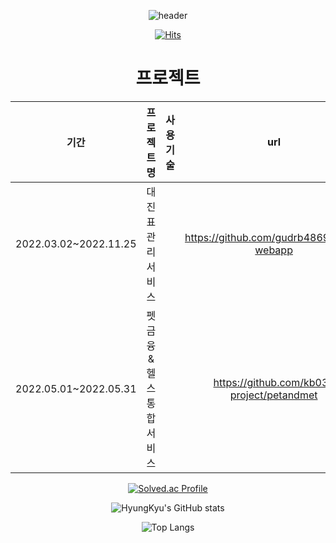 <div align=center>

![header](https://capsule-render.vercel.app/api?type=waving&color=auto&height=200&section=header&text=박형규's%20GitHub&fontSize=60&fontColor=FFFFFF)
  
[![Hits](https://hits.seeyoufarm.com/api/count/incr/badge.svg?url=https%3A%2F%2Fgithub.com%2Fgudrb4869&count_bg=%2379C83D&title_bg=%23555555&icon=&icon_color=%23E7E7E7&title=hits&edge_flat=false)](https://hits.seeyoufarm.com)

<h1>프로젝트</h1>

|기간|프로젝트명|사용 기술|url|
|:---:|:---:|:---:|:---:|
|2022.03.02~2022.11.25|대진표 관리 서비스||https://github.com/gudrb4869/draw-webapp|
|2022.05.01~2022.05.31|펫 금융&헬스 통합 서비스||https://github.com/kb03-project/petandmet|

[![Solved.ac Profile](http://mazassumnida.wtf/api/generate_badge?boj=gudrb4869)](https://solved.ac/gudrb4869)

![HyungKyu's GitHub stats](https://github-readme-stats.vercel.app/api?username=gudrb4869&show_icons=true&theme=dark)

![Top Langs](https://github-readme-stats.vercel.app/api/top-langs/?username=gudrb4869&layout=compact&theme=onedark)

</div>
